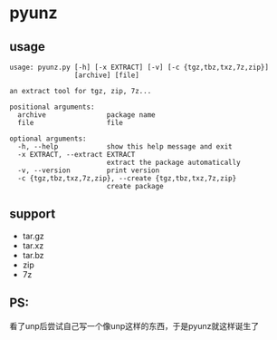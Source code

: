 # pyunz

## usage

```
usage: pyunz.py [-h] [-x EXTRACT] [-v] [-c {tgz,tbz,txz,7z,zip}]
                [archive] [file]

an extract tool for tgz, zip, 7z...

positional arguments:
  archive               package name
  file                  file

optional arguments:
  -h, --help            show this help message and exit
  -x EXTRACT, --extract EXTRACT
                        extract the package automatically
  -v, --version         print version
  -c {tgz,tbz,txz,7z,zip}, --create {tgz,tbz,txz,7z,zip}
                        create package
```

## support

- tar.gz
- tar.xz
- tar.bz
- zip
- 7z

## PS:
看了unp后尝试自己写一个像unp这样的东西，于是pyunz就这样诞生了
